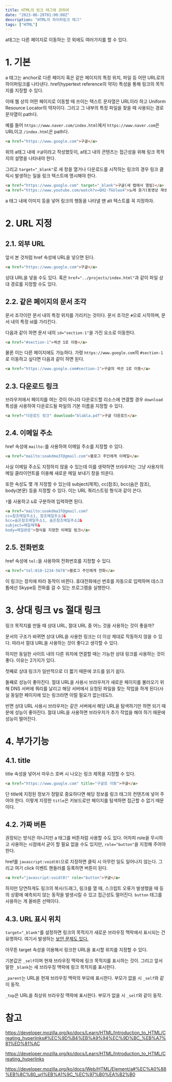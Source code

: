 ```yaml
---
title: HTML의 링크 태그에 관하여
date: "2023-06-28T01:00:00Z"
description: "HTML의 하이퍼링크 태그"
tags: ["HTML"]
---
```


a태그는 다른 페이지로 이동하는 것 외에도 여러가지를 할 수 있다.

# 1. 기본

a 태그는 anchor로 다른 페이지 혹은 같은 페이지의 특정 위치, 파일 등 어떤 URL로의 하이퍼링크를 나타낸다. href(hypertext reference의 약자) 특성을 통해 링크의 목적지를 지정할 수 있다.

이때 웹 상의 어떤 페이지로 이동할 때 쓰이는 텍스트 문자열은 URL이라 하고 Uniform Resource Locator의 약자이다. 그리고 그 내부의 특정 파일을 찾을 때 사용되는 경로 문자열이 path다.

예를 들어 `https://www.naver.com/index.html`에서 `https://www.naver.com`은 URL이고 `/index.html`은 path다.

```html
<a href="https://www.google.com">구글</a>
```

위의 a태그 내에 `구글`이라고 작성했듯이, a태그 내의 콘텐츠는 접근성을 위해 링크 목적지의 설명을 나타내야 한다. 

그리고 `target="_blank"`로 새 창을 열거나 다운로드를 시작하는 링크의 경우 링크 클릭시 발생하는 일을 링크 텍스트에 명시해야 한다.

```html
<a href="https://www.google.com" target="_blank">구글(새 탭에서 열림)</a>
<a href="https://www.youtube.com/watch?v=QH2-TGUlwu4">노래 듣기(동영상 재생)</a>
```

a 태그 내에 이미지 등을 넣어 링크의 행동을 나타낼 땐 alt 텍스트를 꼭 지정하자.

# 2. URL 지정

## 2.1. 외부 URL

앞서 본 것처럼 href 속성에 URL을 넣으면 된다.

```html
<a href="https://www.google.com">구글</a>
```

상대 URL을 넣을 수도 있다. 혹은 `href="../projects/index.html"`과 같이 파일 상대 경로를 지정할 수도 있다.

## 2.2. 같은 페이지의 문서 조각

문서 조각이란 문서 내의 특정 위치를 가리키는 것이다. 문서 조각은 `#`으로 시작하며, 문서 내의 특정 id를 가리킨다.

다음과 같이 하면 문서 내의 `id="section-1"`을 가진 요소로 이동한다.

```html
<a href="#section-1">섹션 1로 이동</a>
```

물론 이는 다른 페이지에도 가능하다. 가령 `https://www.google.com`의 `#section-1`로 이동하고 싶다면 다음과 같이 하면 된다.

```html
<a href="https://www.google.com#section-1">구글의 섹션 1로 이동</a>
```

## 2.3. 다운로드 링크

브라우저에서 페이지를 여는 것이 아니라 다운로드할 리소스에 연결할 경우 `download` 특성을 사용하여 다운로드될 파일의 기본 이름을 지정할 수 있다.

```html
<a href="다운로드 링크" download="blabla.pdf">구글 다운로드</a>
```

## 2.4. 이메일 주소

href 속성에 `mailto:`를 사용하여 이메일 주소를 지정할 수 있다.

```html
<a href="mailto:soakdma37@gmail.com">블로그 주인에게 이메일</a>
```

사실 이메일 주소도 지정하지 않을 수 있는데 이를 생략하면 브라우저는 그냥 사용자의 메일 클라이언트를 이용해 새로운 메일 보내기 창을 띄운다.

또한 속성도 몇 개 지정할 수 있는데 subject(제목), cc(참조), bcc(숨은 참조), body(본문) 등을 지정할 수 있다. 이는 URL 쿼리스트링 형식과 같이 쓴다.

`?`를 사용하고 `&`로 구분하여 입력하면 된다.

```html
<a href="mailto:soakdma37@gmail.com?
cc=참조메일주소1, 참조메일주소2&
bcc=숨은참조메일주소1, 숨은참조메일주소2&
subject=메일제목&
body=메일본문">형식을 지정한 이메일 링크</a>
```

## 2.5. 전화번호

href 속성에 `tel:`을 사용하여 전화번호를 지정할 수 있다.

```html
<a href="tel:010-1234-5678">블로그 주인에게 전화</a>
```

이 링크는 장치에 따라 동작이 바뀐다. 휴대전화에선 번호를 자동으로 입력하며 데스크톱에선 Skype등 전화를 걸 수 있는 프로그램을 실행한다.


# 3. 상대 링크 vs 절대 링크

링크 목적지를 만들 때 상대 URL, 절대 URL 중 어느 것을 사용하는 것이 좋을까? 

문서의 구조가 바뀌면 상대 URL을 사용한 링크는 더 이상 제대로 작동하지 않을 수 있다. 따라서 절대 URL을 사용하는 것이 좋다고 생각할 수 있다.

하지만 동일한 사이트 내의 다른 위치에 연결할 때는 가능한 상대 링크를 사용하는 것이 좋다. 이유는 2가지가 있다.

첫째로 상대 링크가 일반적으로 더 짧기 때문에 코드를 읽기 쉽다.

둘째로 성능이 좋아진다. 절대 URL을 사용시 브라우저가 새로운 페이지를 불러오기 위해 DNS 서버에 쿼리를 날리고 해당 서버에서 요청된 파일을 찾는 작업을 하게 된다(사실 동일한 페이지에 있는 링크라면 이럴 필요가 없는데도!). 

반면 상대 URL 사용시 브라우저는 같은 서버에서 해당 URL을 탐색하기만 하면 되기 때문에 성능이 좋아진다. 절대 URL을 사용하면 브라우저가 추가 작업을 해야 하기 때문에 성능이 떨어진다.

# 4. 부가기능

## 4.1. title

title 속성을 넣어서 마우스 호버 시 나오는 링크 제목을 지정할 수 있다.

```html
<a href="https://www.google.com" title="구글로 이동">구글</a>
```

단 title에 지정된 정보가 정말로 중요하다면 해당 정보를 링크 태그의 컨텐츠에 넣어 주어야 한다. 이렇게 지정한 `title`은 키보드로만 페이지를 탐색하면 접근할 수 없기 때문이다.

## 4.2. 가짜 버튼

권장되는 방식은 아니지만 a 태그를 버튼처럼 사용할 수도 있다. 어차피 role을 무시하고 사용하는 시점에서 굳이 할 필요 없을 수도 있지만, `role="button"`을 지정해 주어야 한다.

href를 `javascript:void(0)`으로 지정하면 클릭 시 아무런 일도 일어나지 않는다. 그리고 여기 click 이벤트 핸들러를 등록하면 버튼이 된다.

```html
<a href="javascript:void(0)" role="button">구글</a>
```

하지만 당연하게도 링크의 복사/드래그, 링크를 열 때, 스크립트 오류가 발생했을 때 등의 상황에 예측되지 않는 동작을 발생시킬 수 있고 접근성도 떨어진다. `button` 태그를 사용하는 게 올바른 선택이다.

## 4.3. URL 표시 위치

`target="_blank"`를 설정하면 링크의 목적지가 새로운 브라우징 맥락에서 표시되는 건 유명하다. 여기서 발생하는 [보안 문제도 있다.](https://witch.work/posts/misc/security-of-link-tag)

아무튼 target 속성을 이용해서 링크한 URL을 표시할 위치를 지정할 수 있다.

기본값은 `_self`이며 현재 브라우징 맥락에 링크 목적지를 표시하는 것이. 그리고 앞서 말한 `_blank`는 새 브라우징 맥락에 링크 목적지를 표시한다.

`_parent`는 URL을 현재 브라우징 맥락의 부모에 표시한다. 부모가 없을 시 `_self`와 같이 동작.

`_top`은 URL을 최상위 브라우징 맥락에 표시한다. 부모가 없을 시 `_self`와 같이 동작.

# 참고

https://developer.mozilla.org/ko/docs/Learn/HTML/Introduction_to_HTML/Creating_hyperlinks#%EC%9D%B4%EB%A9%94%EC%9D%BC_%EB%A7%81%ED%81%AC

https://developer.mozilla.org/ko/docs/Learn/HTML/Introduction_to_HTML/Creating_hyperlinks

https://developer.mozilla.org/ko/docs/Web/HTML/Element/a#%EC%A0%88%EB%8C%80_url%EB%A1%9C_%EC%97%B0%EA%B2%B0